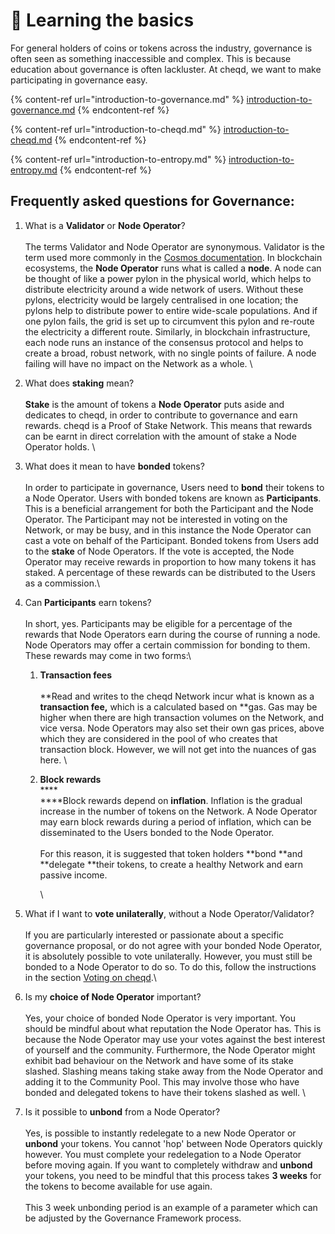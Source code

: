 # 📖 Learning the basics

For general holders of coins or tokens across the industry, governance is often seen as something inaccessible and complex. This is because education about governance is often lackluster. At cheqd, we want to make participating in governance easy.

{% content-ref url="introduction-to-governance.md" %}
[introduction-to-governance.md](introduction-to-governance.md)
{% endcontent-ref %}

{% content-ref url="introduction-to-cheqd.md" %}
[introduction-to-cheqd.md](introduction-to-cheqd.md)
{% endcontent-ref %}

{% content-ref url="introduction-to-entropy.md" %}
[introduction-to-entropy.md](introduction-to-entropy.md)
{% endcontent-ref %}

## Frequently asked questions for Governance:

1. What is a **Validator** or **Node Operator**?  \
   \
   The terms Validator and Node Operator are synonymous. Validator is the term used more commonly in the [Cosmos documentation](https://docs.cosmos.network). In blockchain ecosystems, the **Node Operator** runs what is called a **node**. A node can be thought of like a power pylon in the physical world, which helps to distribute electricity around a wide network of users. Without these pylons, electricity would be largely centralised in one location; the pylons help to distribute power to entire wide-scale populations. And if one pylon fails, the grid is set up to circumvent this pylon and re-route the electricity a different route. Similarly, in blockchain infrastructure, each node runs an instance of the consensus protocol and helps to create a broad, robust network, with no single points of failure. A node failing will have no impact on the Network as a whole.  \

2. What does **staking** mean?  \
   \
   **Stake** is the amount of tokens a **Node Operator** puts aside and dedicates to cheqd, in order to contribute to governance and earn rewards. cheqd is a Proof of Stake Network. This means that rewards can be earnt in direct correlation with the amount of stake a Node Operator holds.  \

3. What does it mean to have **bonded** tokens?  \
   \
   In order to participate in governance, Users need to **bond** their tokens to a Node Operator. Users with bonded tokens are known as **Participants**. This is a beneficial arrangement for both the Participant and the Node Operator. The Participant may not be interested in voting on the Network, or may be busy, and in this instance the Node Operator can cast a vote on behalf of the Participant. Bonded tokens from Users add to the **stake** of Node Operators. If the vote is accepted, the Node Operator may receive rewards in proportion to how many tokens it has staked. A percentage of these rewards can be distributed to the Users as a commission.\

4. Can **Participants** earn tokens?  \
   \
   In short, yes. Participants may be eligible for a percentage of the rewards that Node Operators earn during the course of running a node. Node Operators may offer a certain commission for bonding to them. These rewards may come in two forms:\

   1. **Transaction fees**  \
      \
      **Read and writes to the cheqd Network incur what is known as a **transaction fee,** which is a calculated based on **gas. Gas may be higher when there are high transaction volumes on the Network, and vice versa. Node Operators may also set their own gas prices, above which they are considered in the pool of who creates that transaction block. However, we will not get into the nuances of gas here.  \

   2.  **Block rewards**\
       ****\
       ****Block rewards depend on **inflation**. Inflation is the gradual increase in the number of tokens on the Network. A Node Operator may earn block rewards during a period of inflation, which can be disseminated to the Users bonded to the Node Operator.\
       \
       For this reason, it is suggested that token holders **bond **and **delegate **their tokens, to create a healthy Network and earn passive income.

       \

5. What if I want to **vote unilaterally**, without a Node Operator/Validator?  \
   \
   If you are particularly interested or passionate about a specific governance proposal, or do not agree with your bonded Node Operator, it is absolutely possible to vote unilaterally. However, you must still be bonded to a Node Operator to do so. To do this, follow the instructions in the section [Voting on cheqd](https://docs.cheqd.io/governance/contributing/voting-on-cheqd).\

6. Is my **choice of Node Operator** important?  \
   \
   Yes, your choice of bonded Node Operator is very important. You should be mindful about what reputation the Node Operator has. This is because the Node Operator may use your votes against the best interest of yourself and the community. Furthermore, the Node Operator might exhibit bad behaviour on the Network and have some of its stake slashed. Slashing means taking stake away from the Node Operator and adding it to the Community Pool. This may involve those who have bonded and delegated tokens to have their tokens slashed as well.  \

7. Is it possible to **unbond** from a Node Operator?  \
   \
   Yes, is possible to instantly redelegate to a new Node Operator or **unbond** your tokens. You cannot 'hop' between Node Operators quickly however. You must complete your redelegation to a Node Operator before moving again. If you want to completely withdraw and **unbond** your tokens, you need to be mindful that this process takes **3 weeks** for the tokens to become available for use again. \
   \
   This 3 week unbonding period is an example of a parameter which can be adjusted by the Governance Framework process. 
